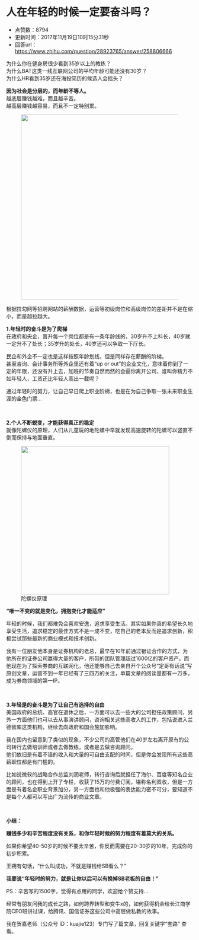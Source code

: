 # 人在年轻的时候一定要奋斗吗？
- 点赞数：8794
- 更新时间：2017年11月19日10时15分31秒
- 回答url：https://www.zhihu.com/question/28923765/answer/258806666
<body>
 <p data-pid="o9UiXS8n">为什么你在健身房很少看到35岁以上的教练？<br>
  为什么BAT这类一线互联网公司的平均年龄可能还没有30岁？<br>
  为什么HR看到35岁还在海投简历的候选人会摇头？</p>
 <p data-pid="WnyevFln"><b>因为社会是分层的，而年龄不等人。</b><br>
  越底层赚钱越难，而且越辛苦。<br>
  越高层赚钱越容易，而且不一定特别累。</p>
 <figure data-size="normal">
  <img src="https://pica.zhimg.com/50/v2-768d8aa3cc1ef53dcc520b974608c039_720w.jpg?source=1940ef5c" data-caption="" data-size="normal" data-rawwidth="500" data-rawheight="540" data-original-token="v2-768d8aa3cc1ef53dcc520b974608c039" class="origin_image zh-lightbox-thumb" width="500" data-original="https://picx.zhimg.com/v2-768d8aa3cc1ef53dcc520b974608c039_r.jpg?source=1940ef5c">
 </figure>
 <p data-pid="B8Zq7Thj">根据拉勾网等招聘网站的薪酬数据，运营等初级岗位和高级岗位的差距并不是在缩小，而是越拉越大。</p>
 <p data-pid="I8zmWzVi"><b>1.年轻时的奋斗是为了爬梯</b><br>
  在政府和央企，晋升每一个岗位都是有一条年龄线的，30岁升不上科长，40岁就一定升不了处长；35岁升的处长，40岁还可以争取一下厅长。</p>
 <p data-pid="TlYUKjXg">民企和外企不一定也是这样按照年龄划线，但是同样存在薪酬的阶梯。<br>
  甚至咨询、会计事务所等外企里还有着“up or out”的企业文化，意味着你到了一定的年限，还没有升上去，加班的节奏自然而然的会逼你离开公司，谁叫你精力不如年轻人，工资还比年轻人高出一截呢？</p>
 <p data-pid="G5E2kNAs">通过年轻时的努力，让自己早日爬上职业阶梯，也是在为自己争取一张未来职业生涯的金色门票...</p>
 <p class="ztext-empty-paragraph"><br></p>
 <p data-pid="z_o-fcBF"><b>2.个人不断蜕变，才能获得真正的稳定</b><br>
  就像陀螺仪的原理，人们从儿童玩的地陀螺中早就发现高速旋转的陀螺可以竖直不倒而保持与地面垂直。</p>
 <figure data-size="normal">
  <img src="https://picx.zhimg.com/50/v2-df0f0ee1633d45095b120ce2c33fbcbf_720w.jpg?source=1940ef5c" data-size="normal" data-rawwidth="400" data-rawheight="300" data-original-token="v2-df0f0ee1633d45095b120ce2c33fbcbf" class="content_image" width="400">
  <figcaption>
   陀螺仪原理
  </figcaption>
 </figure>
 <p data-pid="vUDG23ST"><b>“唯一不变的就是变化，拥抱变化才能适应”</b></p>
 <p data-pid="AJp07eAx">年轻的时候，我们都难免会喜欢安逸，追求享受生活。其实如果你真的希望长久地享受生活，追求稳定的最佳方式不是一成不变，吃自己的老本反而是追求创新，积极尝试那些最新的商业模式和技术创新。</p>
 <p data-pid="Kjpx7K5t">我有一位朋友他本身是证券机构的老总，最早在10年前通过银证合作的方式，为他所在的证券公司赢得大量的客户，所带的团队管理超过1600亿的客户资产。而他现在为了探索券商的互联网化，他还能够自己去亲自开个公众号“定哥有话说”写原创文章，运营不到一年已经有了三四万的关注，单篇文章的阅读量都有一万多，成为券商领域的第一IP。</p>
 <p class="ztext-empty-paragraph"><br></p>
 <p data-pid="R0R8GFgN"><b>3.年轻是的奋斗是为了让自己有选择的自由</b><br>
  美国政府的总统、高官在退休之后，一方面可以去一些大的公司担任政策顾问，另外一方面他们也可以去从事演讲顾问，咨询相关这些高收入的工作，包括说进入兰德智库这类机构，继续去向政府和国会施加影响。</p>
 <p data-pid="-bjQDxmE">我在国内也留意到了类似的现象，不少公司的高管他们在40岁左右离开原有的公司转行去做培训师或者去做教练，或者是去做咨询顾问。<br>
  他们依旧是有着不错的收入和大量的可自由支配的时间，但是你会发现所有这些高薪职位都是有门槛的。</p>
 <p data-pid="IXGgZWhf">比如说微软的战略合作总监刘润老师，转行咨询后就担任了海尔、百度等知名企业的顾问，也在得到上开了专栏，收获了15万的付费订阅，堪称名利双收，但是一方面是有着名企职业背景加分，另一方面也和他极强的表达能力密不可分，要知道不是每个人都可以写出广为流传的商业文章。</p>
 <p class="ztext-empty-paragraph"><br></p>
 <p data-pid="ak1HLsUb"><b>小结：</b></p>
 <p data-pid="I4jK1LM3"><b>赚钱多少和辛苦程度没有关系，和你年轻时候的努力程度有着莫大的关系。</b></p>
 <p data-pid="3Hk1_veA">如果你希望40-50岁的时候不要太辛苦，你反而需要在20-30岁的10年，完成你的初步积累。</p>
 <p data-pid="L8fKNRZT">王朔有句话，“什么叫成功，不就是赚钱给SB看么？”</p>
 <p data-pid="vdg2xqtm"><b>我要说“年轻时的努力，就是让你以后可以有换掉SB老板的自由！”</b></p>
 <p data-pid="rjIs5449">PS：辛苦写的1500字，觉得有点用的同学，欢迎给个赞支持...</p>
 <p data-pid="0OaG1gDG">经常有朋友问我的成长之路，如何跨界转型和变牛x的，如何获得机会给长江商学院CEO班讲过课，给腾讯、国信证券这些公司中高层做私教的故事。</p>
 <p data-pid="QKx1wOLc">我在贺嘉老师（公众号 ID：kuajie123）专门写了篇文章，回复关键字“套路” 查看。</p>
</body>